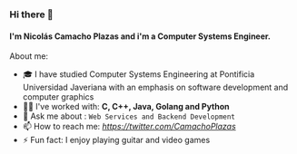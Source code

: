 ### Hi there 👋
#### I'm Nicolás Camacho Plazas and i'm a Computer Systems Engineer.

About me:

- :mortar_board: I have studied Computer Systems Engineering at Pontificia Universidad Javeriana with an emphasis on software development and computer graphics
- 🐱‍🚀 I've worked with: **C, C++, Java, Golang and Python**
- 💬 Ask me about : `Web Services and Backend Development`
- 📫 How to reach me: *https://twitter.com/CamachoPlazas*
- ⚡ Fun fact: I enjoy playing guitar and video games
